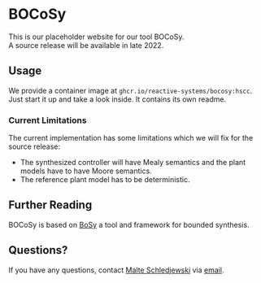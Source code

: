 # BOCoSy

This is our placeholder website for our tool BOCoSy.  
A source release will be available in late 2022.

## Usage

We provide a container image at `ghcr.io/reactive-systems/bocosy:hscc`.  
Just start it up and take a look inside. It contains its own readme.

### Current Limitations

The current implementation has some limitations which we will fix for the source release:

- The synthesized controller will have Mealy semantics and the plant models have to have Moore semantics.
- The reference plant model has to be deterministic.

## Further Reading

BOCoSy is based on [BoSy](https://www.react.uni-saarland.de/tools/bosy/) a tool and framework for bounded synthesis.

## Questions?

If you have any questions, contact [Malte Schledjewski](https://www.react.uni-saarland.de/people/schledjewski.html) via [email](mailto:malte.schledjewski@cispa.de?subject=BOCoSy).
